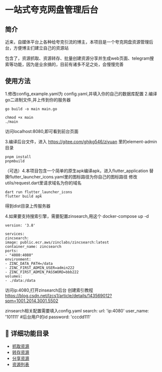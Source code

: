 # 一站式夸克网盘管理后台

## 简介
近来，自媒体平台上各种给夸克引流的博主，本项目是一个夸克网盘资源管理后台，方便博主们建立自己的资源站

包含了，资源抓取、资源转存、批量创建资源分享并生成web页面、telegram搜索等功能，因为是业余搞的，目前有诸多不足之处，会慢慢完善

## 使用方法

1.修改config_example.yaml为 config.yaml,并填入你的自己的数据库配置
2.编译go二进制文件,并上传到你的服务器 

```
go build -o main main.go

chmod +x main
./main
```
访问localhost:8080,即可看到前台页面

3.编译后台文件，进入 https://gitee.com/ghjkg546/ziyuan 里的element-admin目录
```
pnpm install 
pnpmbuild
```

（可选）4.本项目包含一个简单的原生apk编译apk，进入flutter_application 
替换flutter_launcher_icons.yaml里的图标路径为你自己的图标路径
修改utils/request.dart里请求域名为你的域名
```
dart run flutter_launcher_icons
flutter build apk
```

得到dist目录上传服务器

4.如果要支持搜索引擎，需要配置zinsearch,用这个 docker-compose up -d
```
version: '3.8'

services:
zincsearch:
image: public.ecr.aws/zinclabs/zincsearch:latest
container_name: zincsearch
ports:
- "4080:4080"
environment:
- ZINC_DATA_PATH=/data
- ZINC_FIRST_ADMIN_USER=admin222
- ZINC_FIRST_ADMIN_PASSWORD=bbb222
volumes:
- ./data:/data
```
访问ip:4080,打开zinsearch后台
创建索引教程
https://blog.csdn.net/lzcs1/article/details/143569012?spm=1001.2014.3001.5502

zinsearch相关配置需要填入config.yaml
search:
    url: 'ip:4080'
    user_name: '101111' #后台用户的id
    password: 'cccdd111'

## 📑 详细功能目录
- [抓取资源](./docs/1_爬虫抓取文件.md)
- [转存资源](./docs/2_转存资源到你的网盘.md)
- [分享资源](./docs/3_分享资源.md)
- [资源列表](./docs/4_资源列表.md)





